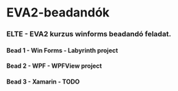 # EVA2-beadandók

### ELTE - EVA2 kurzus winforms beadandó feladat.

#### Bead 1 - Win Forms - Labyrinth project
#### Bead 2 - WPF - WPFView project
#### Bead 3 - Xamarin - TODO
